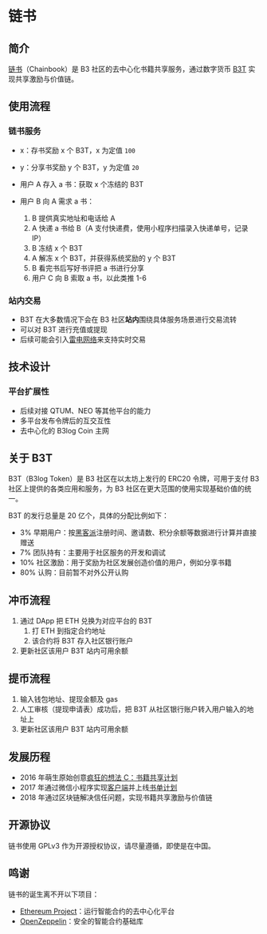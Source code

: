 # 链书

## 简介

[链书](https://github.com/b3log/chainbook)（Chainbook）是 B3 社区的去中心化书籍共享服务，通过数字货币 [B3T](TBD) 实现共享激励与价值链。

## 使用流程

### 链书服务

* x：存书奖励 x 个 B3T，x 为定值 `100`
* y：分享书奖励 y 个 B3T，y 为定值 `20`

* 用户 A 存入 a 书：获取 x 个冻结的 B3T
* 用户 B 向 A 需求 a 书：
  1. B 提供真实地址和电话给 A
  2. A 快递 a 书给 B（A 支付快递费，使用小程序扫描录入快递单号，记录 IP）
  3. B 冻结 x 个 B3T
  4. A 解冻 x 个 B3T，并获得系统奖励的 y 个 B3T
  5. B 看完书后写好书评把 a 书进行分享
  6. 用户 C 向 B 索取 a 书，以此类推 1-6

### 站内交易

* B3T 在大多数情况下会在 B3 社区**站内**围绕具体服务场景进行交易流转
* 可以对 B3T 进行充值或提现
* 后续可能会引入[雷电网络](https://raiden.network)来支持实时交易

## 技术设计

### 

### 平台扩展性

* 后续对接 QTUM、NEO 等其他平台的能力
* 多平台发布令牌后的互交互性
* 去中心化的 B3log Coin 主网  

## 关于 B3T

B3T（B3log Token）是 B3 社区在以太坊上发行的 ERC20 令牌，可用于支付 B3 社区上提供的各类应用和服务，为 B3 社区在更大范围的使用实现基础价值的统一。

B3T 的发行总量是 20 亿个，具体的分配比例如下：

* 3% 早期用户：按[黑客派](https://hacpai.com)注册时间、邀请数、积分余额等数据进行计算并直接赠送
* 7% 团队持有：主要用于社区服务的开发和调试
* 10% 社区激励：用于奖励为社区发展创造价值的用户，例如分享书籍
* 80% 认购：目前暂不对外公开认购

## 冲币流程

1. 通过 DApp 把 ETH 兑换为对应平台的 B3T
   1. 打 ETH 到指定合约地址
   2. 该合约将 B3T 存入社区银行账户
2. 更新社区该用户 B3T 站内可用余额

## 提币流程

1. 输入钱包地址、提现金额及 gas
2. 人工审核（提现申请表）成功后，把 B3T 从社区银行账户转入用户输入的地址上
3. 更新社区该用户 B3T 站内可用余额

## 发展历程

* 2016 年萌生原始创意[疯狂的想法 C：书籍共享计划](https://hacpai.com/article/1483240295087)
* 2017 年通过微信小程序实现[客户端](https://github.com/b3log/symphony-weapp)并上线[书单计划](https://hacpai.com/tag/book_share)
* 2018 年通过区块链解决信任问题，实现书籍共享激励与价值链

## 开源协议

链书使用 GPLv3 作为开源授权协议，请尽量遵循，即使是在中国。

## 鸣谢

链书的诞生离不开以下项目：

* [Ethereum Project](https://www.ethereum.org)：运行智能合约的去中心化平台
* [OpenZeppelin](https://github.com/OpenZeppelin/zeppelin-solidity)：安全的智能合约基础库
